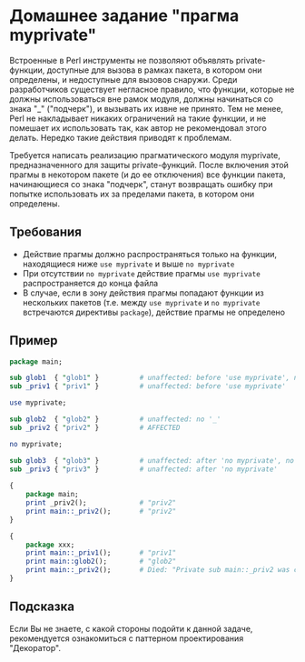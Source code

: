 Домашнее задание "прагма myprivate"
===================================

Встроенные в Perl инструменты не позволяют объявлять private-функции, доступные для вызова в рамках пакета, в котором они определены, и недоступные для вызовов снаружи.
Среди разработчиков существует негласное правило, что функции, которые не должны использоваться вне рамок модуля, должны начинаться со знака "_" ("подчерк"), и вызывать их
извне не принято. Тем не менее, Perl не накладывает никаких ограничений на такие функции, и не помешает их использовать так, как автор не рекомендовал этого делать. Нередко
такие действия приводят к проблемам.

Требуется написать реализацию прагматического модуля myprivate, предназначенного для защиты private-функций. После включения этой прагмы в некотором пакете
(и до ее отключения) все функции пакета, начинающиеся со знака "подчерк", станут возвращать ошибку при попытке использовать их за пределами пакета, в котором они определены.

Требования
----------

* Действие прагмы должно распространяться только на функции, находящиеся ниже `use myprivate` и выше `no myprivate`
* При отсутствии `no myprivate` действие прагмы `use myprivate` распространяется до конца файла
* В случае, если в зону действия прагмы попадают функции из нескольких пакетов (т.е. между `use myprivate` и `no myprivate` встречаются директивы `package`), действие
прагмы не определено

Пример
------

```perl
package main;

sub glob1  { "glob1" }          # unaffected: before 'use myprivate', no '_'
sub _priv1 { "priv1" }          # unaffected: before 'use myprivate'

use myprivate;

sub glob2  { "glob2" }          # unaffected: no '_'
sub _priv2 { "priv2" }          # AFFECTED

no myprivate;

sub glob3  { "glob3" }          # unaffected: after 'no myprivate', no '_'
sub _priv3 { "priv3" }          # unaffected: after 'no myprivate'
                         
{
    package main;
    print _priv2();             # "priv2"
    print main::_priv2();       # "priv2"
}

{
    package xxx;
    print main::_priv1();       # "priv1"
    print main::glob2();        # "glob2"
    print main::_priv2();       # Died: "Private sub main::_priv2 was called from xxx"
}
```

Подсказка
---------

Если Вы не знаете, с какой стороны подойти к данной задаче, рекомендуется ознакомиться с паттерном проектирования "Декоратор".
